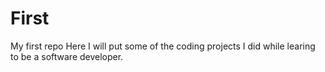 # First
My first repo
Here I will put some of the coding projects I did while learing to be a software developer.
